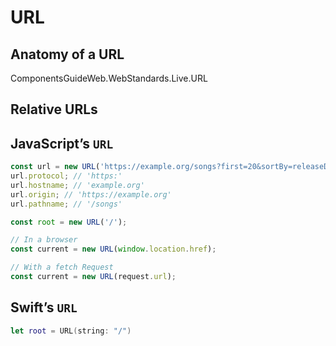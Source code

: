 # URL

## Anatomy of a URL

<live-render>
ComponentsGuideWeb.WebStandards.Live.URL
</live-render>

## Relative URLs

## JavaScript’s `URL`

```js
const url = new URL('https://example.org/songs?first=20&sortBy=releaseDate');
url.protocol; // 'https:' 
url.hostname; // 'example.org' 
url.origin; // 'https://example.org' 
url.pathname; // '/songs' 
```

```js
const root = new URL('/');
```

```js
// In a browser
const current = new URL(window.location.href);
```

```js
// With a fetch Request
const current = new URL(request.url);
```

## Swift’s `URL`

```swift
let root = URL(string: "/")

```
